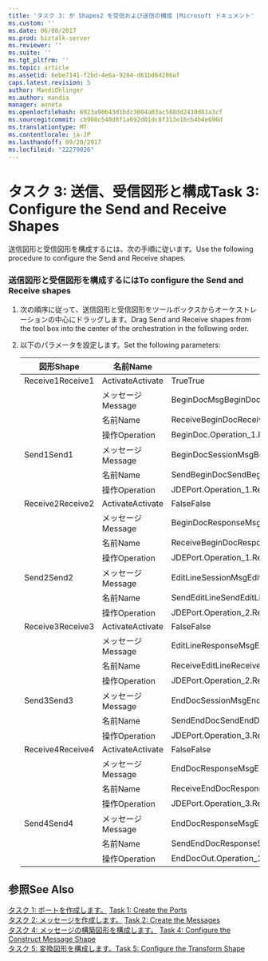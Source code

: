 ```yaml
---
title: 'タスク 3: が Shapes2 を受信および送信の構成 |Microsoft ドキュメント'
ms.custom: ''
ms.date: 06/08/2017
ms.prod: biztalk-server
ms.reviewer: ''
ms.suite: ''
ms.tgt_pltfrm: ''
ms.topic: article
ms.assetid: 6ebe7141-f2bd-4e6a-9204-d61bd64286af
caps.latest.revision: 5
author: MandiOhlinger
ms.author: mandia
manager: anneta
ms.openlocfilehash: 6923a90b43d1bdc3004a03ac588dd2410d81a3cf
ms.sourcegitcommit: cb908c540d8f1a692d01dc8f313e16cb4b4e696d
ms.translationtype: MT
ms.contentlocale: ja-JP
ms.lasthandoff: 09/20/2017
ms.locfileid: "22279026"
---
```

# <a name="task-3-configure-the-send-and-receive-shapes"></a><span data-ttu-id="d8b78-102">タスク 3: 送信、受信図形と構成</span><span class="sxs-lookup"><span data-stu-id="d8b78-102">Task 3: Configure the Send and Receive Shapes</span></span>
<span data-ttu-id="d8b78-103">送信図形と受信図形を構成するには、次の手順に従います。</span><span class="sxs-lookup"><span data-stu-id="d8b78-103">Use the following procedure to configure the Send and Receive shapes.</span></span>  
  
### <a name="to-configure-the-send-and-receive-shapes"></a><span data-ttu-id="d8b78-104">送信図形と受信図形を構成するには</span><span class="sxs-lookup"><span data-stu-id="d8b78-104">To configure the Send and Receive shapes</span></span>  
  
1.  <span data-ttu-id="d8b78-105">次の順序に従って、送信図形と受信図形をツールボックスからオーケストレーションの中心にドラッグします。</span><span class="sxs-lookup"><span data-stu-id="d8b78-105">Drag Send and Receive shapes from the tool box into the center of the orchestration in the following order.</span></span>  
  
2.  <span data-ttu-id="d8b78-106">以下のパラメータを設定します。</span><span class="sxs-lookup"><span data-stu-id="d8b78-106">Set the following parameters:</span></span>  
  
    |<span data-ttu-id="d8b78-107">図形</span><span class="sxs-lookup"><span data-stu-id="d8b78-107">Shape</span></span>|<span data-ttu-id="d8b78-108">名前</span><span class="sxs-lookup"><span data-stu-id="d8b78-108">Name</span></span>|<span data-ttu-id="d8b78-109">設定</span><span class="sxs-lookup"><span data-stu-id="d8b78-109">Setting</span></span>|  
    |-----------|----------|-------------|  
    |<span data-ttu-id="d8b78-110">Receive1</span><span class="sxs-lookup"><span data-stu-id="d8b78-110">Receive1</span></span>|<span data-ttu-id="d8b78-111">Activate</span><span class="sxs-lookup"><span data-stu-id="d8b78-111">Activate</span></span>|<span data-ttu-id="d8b78-112">True</span><span class="sxs-lookup"><span data-stu-id="d8b78-112">True</span></span>|  
    ||<span data-ttu-id="d8b78-113">メッセージ</span><span class="sxs-lookup"><span data-stu-id="d8b78-113">Message</span></span>|<span data-ttu-id="d8b78-114">BeginDocMsg</span><span class="sxs-lookup"><span data-stu-id="d8b78-114">BeginDocMsg</span></span>|  
    ||<span data-ttu-id="d8b78-115">名前</span><span class="sxs-lookup"><span data-stu-id="d8b78-115">Name</span></span>|<span data-ttu-id="d8b78-116">ReceiveBeginDoc</span><span class="sxs-lookup"><span data-stu-id="d8b78-116">ReceiveBeginDoc</span></span>|  
    ||<span data-ttu-id="d8b78-117">操作</span><span class="sxs-lookup"><span data-stu-id="d8b78-117">Operation</span></span>|<span data-ttu-id="d8b78-118">BeginDoc.Operation_1.Request</span><span class="sxs-lookup"><span data-stu-id="d8b78-118">BeginDoc.Operation_1.Request</span></span>|  
    |<span data-ttu-id="d8b78-119">Send1</span><span class="sxs-lookup"><span data-stu-id="d8b78-119">Send1</span></span>|<span data-ttu-id="d8b78-120">メッセージ</span><span class="sxs-lookup"><span data-stu-id="d8b78-120">Message</span></span>|<span data-ttu-id="d8b78-121">BeginDocSessionMsg</span><span class="sxs-lookup"><span data-stu-id="d8b78-121">BeginDocSessionMsg</span></span>|  
    ||<span data-ttu-id="d8b78-122">名前</span><span class="sxs-lookup"><span data-stu-id="d8b78-122">Name</span></span>|<span data-ttu-id="d8b78-123">SendBeginDoc</span><span class="sxs-lookup"><span data-stu-id="d8b78-123">SendBeginDoc</span></span>|  
    ||<span data-ttu-id="d8b78-124">操作</span><span class="sxs-lookup"><span data-stu-id="d8b78-124">Operation</span></span>|<span data-ttu-id="d8b78-125">JDEPort.Operation_1.Request</span><span class="sxs-lookup"><span data-stu-id="d8b78-125">JDEPort.Operation_1.Request</span></span>|  
    |<span data-ttu-id="d8b78-126">Receive2</span><span class="sxs-lookup"><span data-stu-id="d8b78-126">Receive2</span></span>|<span data-ttu-id="d8b78-127">Activate</span><span class="sxs-lookup"><span data-stu-id="d8b78-127">Activate</span></span>|<span data-ttu-id="d8b78-128">False</span><span class="sxs-lookup"><span data-stu-id="d8b78-128">False</span></span>|  
    ||<span data-ttu-id="d8b78-129">メッセージ</span><span class="sxs-lookup"><span data-stu-id="d8b78-129">Message</span></span>|<span data-ttu-id="d8b78-130">BeginDocResponseMsg</span><span class="sxs-lookup"><span data-stu-id="d8b78-130">BeginDocResponseMsg</span></span>|  
    ||<span data-ttu-id="d8b78-131">名前</span><span class="sxs-lookup"><span data-stu-id="d8b78-131">Name</span></span>|<span data-ttu-id="d8b78-132">ReceiveBeginDocResponse</span><span class="sxs-lookup"><span data-stu-id="d8b78-132">ReceiveBeginDocResponse</span></span>|  
    ||<span data-ttu-id="d8b78-133">操作</span><span class="sxs-lookup"><span data-stu-id="d8b78-133">Operation</span></span>|<span data-ttu-id="d8b78-134">JDEPort.Operation_1.Response</span><span class="sxs-lookup"><span data-stu-id="d8b78-134">JDEPort.Operation_1.Response</span></span>|  
    |<span data-ttu-id="d8b78-135">Send2</span><span class="sxs-lookup"><span data-stu-id="d8b78-135">Send2</span></span>|<span data-ttu-id="d8b78-136">メッセージ</span><span class="sxs-lookup"><span data-stu-id="d8b78-136">Message</span></span>|<span data-ttu-id="d8b78-137">EditLineSessionMsg</span><span class="sxs-lookup"><span data-stu-id="d8b78-137">EditLineSessionMsg</span></span>|  
    ||<span data-ttu-id="d8b78-138">名前</span><span class="sxs-lookup"><span data-stu-id="d8b78-138">Name</span></span>|<span data-ttu-id="d8b78-139">SendEditLine</span><span class="sxs-lookup"><span data-stu-id="d8b78-139">SendEditLine</span></span>|  
    ||<span data-ttu-id="d8b78-140">操作</span><span class="sxs-lookup"><span data-stu-id="d8b78-140">Operation</span></span>|<span data-ttu-id="d8b78-141">JDEPort.Operation_2.Request</span><span class="sxs-lookup"><span data-stu-id="d8b78-141">JDEPort.Operation_2.Request</span></span>|  
    |<span data-ttu-id="d8b78-142">Receive3</span><span class="sxs-lookup"><span data-stu-id="d8b78-142">Receive3</span></span>|<span data-ttu-id="d8b78-143">Activate</span><span class="sxs-lookup"><span data-stu-id="d8b78-143">Activate</span></span>|<span data-ttu-id="d8b78-144">False</span><span class="sxs-lookup"><span data-stu-id="d8b78-144">False</span></span>|  
    ||<span data-ttu-id="d8b78-145">メッセージ</span><span class="sxs-lookup"><span data-stu-id="d8b78-145">Message</span></span>|<span data-ttu-id="d8b78-146">EditLineResponseMsg</span><span class="sxs-lookup"><span data-stu-id="d8b78-146">EditLineResponseMsg</span></span>|  
    ||<span data-ttu-id="d8b78-147">名前</span><span class="sxs-lookup"><span data-stu-id="d8b78-147">Name</span></span>|<span data-ttu-id="d8b78-148">ReceiveEditLine</span><span class="sxs-lookup"><span data-stu-id="d8b78-148">ReceiveEditLine</span></span>|  
    ||<span data-ttu-id="d8b78-149">操作</span><span class="sxs-lookup"><span data-stu-id="d8b78-149">Operation</span></span>|<span data-ttu-id="d8b78-150">JDEPort.Operation_2.Response</span><span class="sxs-lookup"><span data-stu-id="d8b78-150">JDEPort.Operation_2.Response</span></span>|  
    |<span data-ttu-id="d8b78-151">Send3</span><span class="sxs-lookup"><span data-stu-id="d8b78-151">Send3</span></span>|<span data-ttu-id="d8b78-152">メッセージ</span><span class="sxs-lookup"><span data-stu-id="d8b78-152">Message</span></span>|<span data-ttu-id="d8b78-153">EndDocSessionMsg</span><span class="sxs-lookup"><span data-stu-id="d8b78-153">EndDocSessionMsg</span></span>|  
    ||<span data-ttu-id="d8b78-154">名前</span><span class="sxs-lookup"><span data-stu-id="d8b78-154">Name</span></span>|<span data-ttu-id="d8b78-155">SendEndDoc</span><span class="sxs-lookup"><span data-stu-id="d8b78-155">SendEndDoc</span></span>|  
    ||<span data-ttu-id="d8b78-156">操作</span><span class="sxs-lookup"><span data-stu-id="d8b78-156">Operation</span></span>|<span data-ttu-id="d8b78-157">JDEPort.Operation_3.Request</span><span class="sxs-lookup"><span data-stu-id="d8b78-157">JDEPort.Operation_3.Request</span></span>|  
    |<span data-ttu-id="d8b78-158">Receive4</span><span class="sxs-lookup"><span data-stu-id="d8b78-158">Receive4</span></span>|<span data-ttu-id="d8b78-159">Activate</span><span class="sxs-lookup"><span data-stu-id="d8b78-159">Activate</span></span>|<span data-ttu-id="d8b78-160">False</span><span class="sxs-lookup"><span data-stu-id="d8b78-160">False</span></span>|  
    ||<span data-ttu-id="d8b78-161">メッセージ</span><span class="sxs-lookup"><span data-stu-id="d8b78-161">Message</span></span>|<span data-ttu-id="d8b78-162">EndDocResponseMsg</span><span class="sxs-lookup"><span data-stu-id="d8b78-162">EndDocResponseMsg</span></span>|  
    ||<span data-ttu-id="d8b78-163">名前</span><span class="sxs-lookup"><span data-stu-id="d8b78-163">Name</span></span>|<span data-ttu-id="d8b78-164">ReceiveEndDocResponse</span><span class="sxs-lookup"><span data-stu-id="d8b78-164">ReceiveEndDocResponse</span></span>|  
    ||<span data-ttu-id="d8b78-165">操作</span><span class="sxs-lookup"><span data-stu-id="d8b78-165">Operation</span></span>|<span data-ttu-id="d8b78-166">JDEPort.Operation_3.Response</span><span class="sxs-lookup"><span data-stu-id="d8b78-166">JDEPort.Operation_3.Response</span></span>|  
    |<span data-ttu-id="d8b78-167">Send4</span><span class="sxs-lookup"><span data-stu-id="d8b78-167">Send4</span></span>|<span data-ttu-id="d8b78-168">メッセージ</span><span class="sxs-lookup"><span data-stu-id="d8b78-168">Message</span></span>|<span data-ttu-id="d8b78-169">EndDocResponseMsg</span><span class="sxs-lookup"><span data-stu-id="d8b78-169">EndDocResponseMsg</span></span>|  
    ||<span data-ttu-id="d8b78-170">名前</span><span class="sxs-lookup"><span data-stu-id="d8b78-170">Name</span></span>|<span data-ttu-id="d8b78-171">SendEndDocResponse</span><span class="sxs-lookup"><span data-stu-id="d8b78-171">SendEndDocResponse</span></span>|  
    ||<span data-ttu-id="d8b78-172">操作</span><span class="sxs-lookup"><span data-stu-id="d8b78-172">Operation</span></span>|<span data-ttu-id="d8b78-173">EndDocOut.Operation_1.Request</span><span class="sxs-lookup"><span data-stu-id="d8b78-173">EndDocOut.Operation_1.Request</span></span>|  
  
## <a name="see-also"></a><span data-ttu-id="d8b78-174">参照</span><span class="sxs-lookup"><span data-stu-id="d8b78-174">See Also</span></span>  
 <span data-ttu-id="d8b78-175">[タスク 1: ポートを作成します。](../core/task-1-create-the-ports1.md) </span><span class="sxs-lookup"><span data-stu-id="d8b78-175">[Task 1: Create the Ports](../core/task-1-create-the-ports1.md) </span></span>  
 <span data-ttu-id="d8b78-176">[タスク 2: メッセージを作成します。](../core/task-2-create-the-messages2.md) </span><span class="sxs-lookup"><span data-stu-id="d8b78-176">[Task 2: Create the Messages](../core/task-2-create-the-messages2.md) </span></span>  
 <span data-ttu-id="d8b78-177">[タスク 4: メッセージの構築図形を構成します。](../core/task-4-configure-the-construct-message-shape1.md) </span><span class="sxs-lookup"><span data-stu-id="d8b78-177">[Task 4: Configure the Construct Message Shape](../core/task-4-configure-the-construct-message-shape1.md) </span></span>  
 [<span data-ttu-id="d8b78-178">タスク 5: 変換図形を構成します。</span><span class="sxs-lookup"><span data-stu-id="d8b78-178">Task 5: Configure the Transform Shape</span></span>](../core/task-5-configure-the-transform-shape2.md)